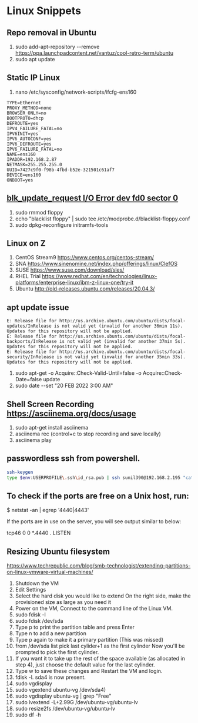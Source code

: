 # Linux Snippets

## Repo removal in Ubuntu

1. sudo add-apt-repository --remove https://ppa.launchpadcontent.net/vantuz/cool-retro-term/ubuntu
2. sudo apt update

## Static IP Linux
1. nano /etc/sysconfig/network-scripts/ifcfg-ens160
```
TYPE=Ethernet
PROXY_METHOD=none
BROWSER_ONLY=no
BOOTPROTO=dhcp
DEFROUTE=yes
IPV4_FAILURE_FATAL=no
IPV6INIT=yes
IPV6_AUTOCONF=yes
IPV6_DEFROUTE=yes
IPV6_FAILURE_FATAL=no
NAME=ens160
IPADDR=192.168.2.87
NETMASK=255.255.255.0
UUID=7427c9f0-f98b-4fbd-b52e-321501c61af7
DEVICE=ens160
ONBOOT=yes
```

## [blk_update_request I/O Error dev fd0 sector 0 ](https://askubuntu.com/questions/719058/blk-update-request-i-o-error-dev-fd0-sector-0)

1. sudo rmmod floppy
2. echo "blacklist floppy" | sudo tee /etc/modprobe.d/blacklist-floppy.conf
3. sudo dpkg-reconfigure initramfs-tools

## Linux on Z

1. CentOS Stream9 https://www.centos.org/centos-stream/
2. SNA https://www.sinenomine.net/index.php/offerings/linux/ClefOS
3. SUSE https://www.suse.com/download/sles/
4. RHEL Trial https://www.redhat.com/en/technologies/linux-platforms/enterprise-linux/ibm-z-linux-one/try-it
5. Ubuntu http://old-releases.ubuntu.com/releases/20.04.3/


## apt update issue
```
E: Release file for http://us.archive.ubuntu.com/ubuntu/dists/focal-updates/InRelease is not valid yet (invalid for another 36min 11s). Updates for this repository will not be applied.
E: Release file for http://us.archive.ubuntu.com/ubuntu/dists/focal-backports/InRelease is not valid yet (invalid for another 37min 5s). Updates for this repository will not be applied.
E: Release file for http://us.archive.ubuntu.com/ubuntu/dists/focal-security/InRelease is not valid yet (invalid for another 35min 33s). Updates for this repository will not be applied.
```


1. sudo apt-get -o Acquire::Check-Valid-Until=false -o Acquire::Check-Date=false update
2. sudo date --set "20 FEB 2022 3:00 AM"




## Shell Screen Recording <https://asciinema.org/docs/usage>

1. sudo apt-get install asciinema
2. asciinema rec  (control+c to stop recording and save locally)
3. asciinema play 

## passwordless ssh from powershell.

```bash
ssh-keygen
type $env:USERPROFILE\.ssh\id_rsa.pub | ssh sunil390@192.168.2.195 "cat >> .ssh/authorized_keys"
```

## To check if the ports are free on a Unix host, run:

$ netstat -an | egrep '4440|4443'

If the ports are in use on the server, you will see output similar to below:

tcp46      0      0  *.4440                 *.*                    LISTEN

## Resizing Ubuntu filesystem

<https://www.techrepublic.com/blog/smb-technologist/extending-partitions-on-linux-vmware-virtual-machines/>

1. Shutdown the VM
2. Edit Settings
3. Select the hard disk you would like to extend On the right side, make the provisioned size as large as you need it
4. Power on the VM, Connect to the command line of the Linux VM.
5. sudo fdisk -l
6. sudo fdisk /dev/sda 
7. Type p to print the partition table and press Enter
8. Type n to add a new partition
9. Type p again to make it a primary partition (This was missed)
10. from /dev/sda list pick last cylider+1 as the first cylinder Now you'll be prompted to pick the first cylinder.
11. If you want it to take up the rest of the space available (as allocated in step 4), just choose the default value for the last cylinder.
12. Type w to save these changes and Restart the VM and login.
13. fdisk -l. sda4 is now present.
14. sudo vgdisplay
15. sudo vgextend ubuntu-vg /dev/sda4)
16. sudo vgdisplay ubuntu-vg | grep "Free"
17. sudo lvextend  -L+2.99G /dev/ubuntu-vg/ubuntu-lv
18. sudo resize2fs /dev/ubuntu-vg/ubuntu-lv
19. sudo df -h
